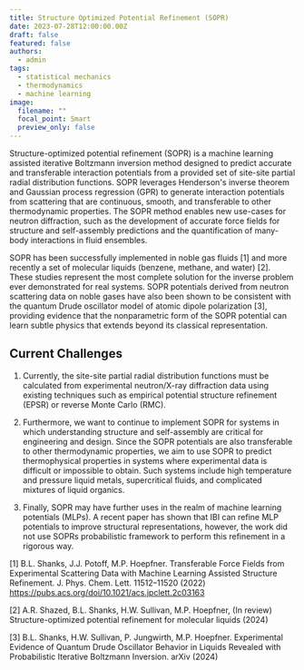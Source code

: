 ```yaml
---
title: Structure Optimized Potential Refinement (SOPR)
date: 2023-07-28T12:00:00.00Z
draft: false
featured: false
authors:
  - admin
tags:
  - statistical mechanics
  - thermodynamics
  - machine learning
image:
  filename: ""
  focal_point: Smart
  preview_only: false
---
```


Structure-optimized potential refinement (SOPR) is a machine learning assisted iterative Boltzmann inversion method designed to predict accurate and transferable interaction potentials from a provided set of site-site partial radial distribution functions. SOPR leverages Henderson's inverse theorem and Gaussian process regression (GPR) to generate interaction potentials from scattering that are continuous, smooth, and transferable to other thermodynamic properties. The SOPR method enables new use-cases for neutron diffraction, such as the development of accurate force fields for structure and self-assembly predictions and the quantification of many-body interactions in fluid ensembles.

SOPR has been successfully implemented in noble gas fluids [1] and more recently a set of molecular liquids (benzene, methane, and water) [2]. These studies represent the most complete solution for the inverse problem ever demonstrated for real systems. SOPR potentials derived from neutron scattering data on noble gases have also been shown to be consistent with the quantum Drude oscillator model of atomic dipole polarization [3], providing evidence that the nonparametric form of the SOPR potential can learn subtle physics that extends beyond its classical representation.  

## Current Challenges

1. Currently, the site-site partial radial distribution functions must be calculated from experimental neutron/X-ray diffraction data using existing techniques such as empirical potential structure refinement (EPSR) or reverse Monte Carlo (RMC).

2. Furthermore, we want to continue to implement SOPR for systems in which understanding structure and self-assembly are critical for engineering and design. Since the SOPR potentials are also transferable to other thermodynamic properties, we aim to use SOPR to predict thermophysical properties in systems where experimental data is difficult or impossible to obtain. Such systems include high temperature and pressure liquid metals, supercritical fluids, and complicated mixtures of liquid organics.
   
3. Finally, SOPR may have further uses in the realm of machine learning potentials (MLPs). A recent paper has shown that IBI can refine MLP potentials to improve structural representations, however, the work did not use SOPRs probabilistic framework to perform this refinement in a rigorous way.  

[1] B.L. Shanks, J.J. Potoff, M.P. Hoepfner. Transferable Force Fields from Experimental Scattering Data with Machine Learning Assisted Structure Refinement. J. Phys. Chem. Lett. 11512–11520 (2022) https://pubs.acs.org/doi/10.1021/acs.jpclett.2c03163

[2] A.R. Shazed, B.L. Shanks, H.W. Sullivan, M.P. Hoepfner, (In review) Structure-optimized potential refinement for molecular liquids (2024)

[3] B.L. Shanks, H.W. Sullivan, P. Jungwirth, M.P. Hoepfner. Experimental Evidence of Quantum Drude Oscillator Behavior in Liquids Revealed with Probabilistic Iterative Boltzmann Inversion. arXiv (2024)



